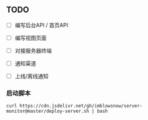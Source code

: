 
## TODO
- [ ] 编写后台API / 首页API
- [ ] 编写视图页面
- [ ] 对接服务器终端
- [ ] 通知渠道
- [ ] 上线/离线通知


### 启动脚本
```shell
curl https://cdn.jsdelivr.net/gh/imblowsnow/server-monitor@master/deploy-server.sh | bash 
```
